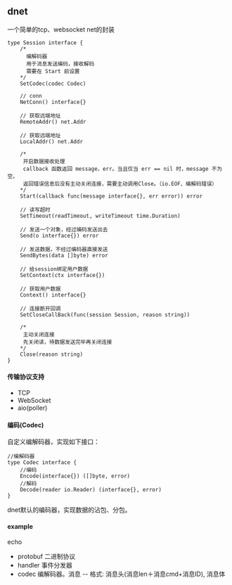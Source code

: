 ## dnet

一个简单的tcp、websocket net的封装

```
type Session interface {
	/*
	  编解码器
	  用于消息发送编码，接收解码
	  需要在 Start 前设置
	*/
	SetCodec(codec Codec)

	// conn
	NetConn() interface{}

	// 获取远端地址
	RemoteAddr() net.Addr

	// 获取远端地址
	LocalAddr() net.Addr

	/*
	 开启数据接收处理
	 callback 函数返回 message，err。当且仅当 err == nil 时，message 不为空。
	 返回错误信息后没有主动关闭连接，需要主动调用Close。（io.EOF、编解码错误）
	*/
	Start(callback func(message interface{}, err error)) error

	// 读写超时
	SetTimeout(readTimeout, writeTimeout time.Duration)

	// 发送一个对象，经过编码发送出去
	Send(o interface{}) error

	// 发送数据，不经过编码器直接发送
	SendBytes(data []byte) error

	// 给session绑定用户数据
	SetContext(ctx interface{})

	// 获取用户数据
	Context() interface{}

	// 连接断开回调
	SetCloseCallBack(func(session Session, reason string))

	/*
	 主动关闭连接
	 先关闭读，待数据发送完毕再关闭连接
	*/
	Close(reason string)
}
```

#### 传输协议支持

- TCP
- WebSocket
- aio(poller)

#### 编码(Codec)

自定义编解码器，实现如下接口：
```
//编解码器
type Codec interface {
	//编码
	Encode(interface{}) ([]byte, error)
	//解码
	Decode(reader io.Reader) (interface{}, error)
}
```

dnet默认的编码器，实现数据的沾包、分包。

#### example

echo

- protobuf 二进制协议
- handler 事件分发器
- codec 编解码器。消息 -- 格式: 消息头(消息len＋消息cmd+消息ID), 消息体

